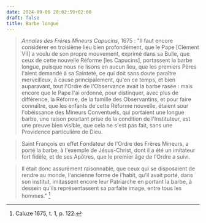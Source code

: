 ```yaml
---
date: 2024-09-06 20:02:59+02:00
draft: false
title: Barbe longue
---
```





> *Annales des Frères Mineurs Capucins*, 1675 : "Il faut encore considérer en troisième lieu bien profondément, que le Pape [Clément VII] a voulu de son propre mouvement, exprimé dans sa Bulle, que ceux de cette nouvelle Réforme [les Capucins], portassent la barbe longue, puisque nous ne lisons en aucun lieu, que les premiers Pères l'aient demandé à sa Sainteté, ce qui doit sans doute paraître merveilleux, à cause principalement, qu'en ce temps, et bien auparavant, tout l'Ordre de l'Observance avait la barbe rasée : mais encore que le Pape l'ai ordonné, pour distinquer, avec plus de différence, la Réforme, de la famille des Observantins, et pour faire connaître, que les enfants de cette Réforme nouvelle, étaient sour l'obéissance des Mineurs Conventuels, qui portaient une longue barbe, une raison pourtant prise de la condition de l'Instituteur, est une preuve bien visible, que cela ne s'est pas fait, sans une Providence particulière de Dieu.

> Saint François en effet Fondateur de l'Ordre des Frères Mineurs, a porté la barbe, à l'exemple de Jésus-Christ, dont il a été un imitateur fort fidèle, et de ses Apôtres, que le premier âge de l'Ordre a suivi.

> Il était donc assurément raisonnable, que ceux qui se disposaient de rendre au monde, l'ancienne forme de l'habit, qu'il avait porté, dans son institut, imitassent encore leur Patriarche en portant la barbe, à dessein qu'ils représentassent sa parfaite image, entre tous les hommes." [^1]

[^1]: Caluze 1675, t. 1, p. 122.
